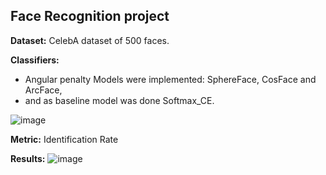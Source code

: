 ## Face Recognition project

**Dataset:** CelebA dataset of 500 faces.

**Classifiers:**
* Angular penalty Models were implemented: SphereFace, CosFace and ArcFace, 
* and as baseline model was done Softmax_CE.

![image](https://github.com/aliakua/face_rec/assets/159763523/4e94edd7-bc11-4880-b697-faf5930ad05f)

**Metric:** Identification Rate

**Results:**
![image](https://github.com/aliakua/face_rec/assets/159763523/5de36489-0718-42fc-b31a-7ae6bd893675)

